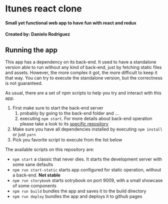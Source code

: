 # Itunes react clone

#### Small yet functional web app to have fun with react and redux

#### Created by: Danielo Rodriguez

## Running the app

This app has a dependency on its back-end.
It used to have a standalone version able to run without any kind of back-end, just by fetching static files and assets.
However, the more complex it got, the more difficult to keep it that way. You can try to execute the standalone version, but the correctness is not guaranteed.

As usual, there are a set of npm scripts to help you try and interact with this app.

1. First make sure to start the back-end server
   1. probably by going to the back-end folder and ...
   1. executing `npm start`. For more details about back-end operation please take a look to its [specific repository](https://github.com/danielo515/itunes-clone)
1. Make sure you have all dependencies installed by executing `npm install` or just `yarn`
1. Pick you favorite script to execute from the list below

The available scripts on this repository are:

- `npm start` a classic that never dies. It starts the development server with some sane defaults
- `npm run start-static` starts app configured for static operation, without a back-end. **Not stable**
- `npm run storybook` starts sotrybook on port 9009, with a small showcase of some components
- `npm run build` bundles the app and saves it to the build directory
- `npm run deploy` bundles the app and deploys it to github pages
